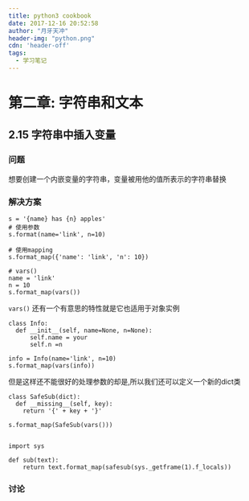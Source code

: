 ```yaml
---
title: python3 cookbook
date: 2017-12-16 20:52:58
author: "月牙天冲"
header-img: "python.png"
cdn: 'header-off'
tags:
  - 学习笔记
---
```



# 第二章: 字符串和文本

## 2.15 字符串中插入变量

### 问题


  想要创建一个内嵌变量的字符串，变量被用他的值所表示的字符串替换


### 解决方案
```python3
s = '{name} has {n} apples'
# 使用参数
s.format(name='link', n=10)

# 使用mapping
s.format_map({'name': 'link', 'n': 10})

# vars()
name = 'link'
n = 10
s.format_map(vars())
```


```vars()``` 还有一个有意思的特性就是它也适用于对象实例

```python3
class Info:
  def __init__(self, name=None, n=None):
      self.name = your
      self.n =n

info = Info(name='link', n=10)
s.format_map(vars(info))
```

但是这样还不能很好的处理参数的却是,所以我们还可以定义一个新的dict类
```python3
class SafeSub(dict):
  def __missing__(self, key):
    return '{' + key + '}'

s.format_map(SafeSub(vars()))


import sys

def sub(text):
    return text.format_map(safesub(sys._getframe(1).f_locals))
```


### 讨论
